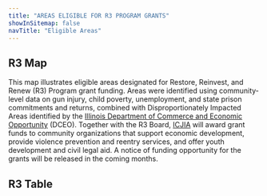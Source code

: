 ```yaml
---
title: "AREAS ELIGIBLE FOR R3 PROGRAM GRANTS"
showInSitemap: false
navTitle: "Eligible Areas"
---
```


## R3 Map

This map illustrates eligible areas designated for Restore, Reinvest, and Renew (R3) Program grant funding. Areas were identified using community-level data on gun injury, child poverty, unemployment, and state prison commitments and returns, combined with Disproportionately Impacted Areas identified by the [Illinois Department of Commerce and Economic Opportunity](https://www2.illinois.gov/dceo/Pages/default.aspx) (DCEO). Together with the R3 Board, [ICJIA](https://icjia.illinois.gov) will award grant funds to community organizations that support economic development, provide violence prevention and reentry services, and offer youth development and civil legal aid. A notice of funding opportunity for the grants will be released in the coming months.

## R3 Table

<TableCensus/>
